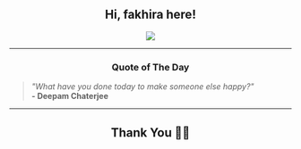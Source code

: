 <h2 align="center"> Hi, fakhira here!</h2>

<p align="center">
<a href="https://github.com/fakhiralkda" alt="github streak"><img src="https://dvst-streak.herokuapp.com/?user=fakhiralkda&theme=tokyonight&fire=DD472C"></a>
</p>

<hr>
<h3 align="center">Quote of The Day</h3>
<p align="center">
<blockquote>
<i>"What have you done today to make someone else happy?"</i>
<br>
<b>- Deepam Chaterjee</b>
</blockquote>
</p>


<hr>
<h2 align="center">Thank You 🙏🏼</h2>

